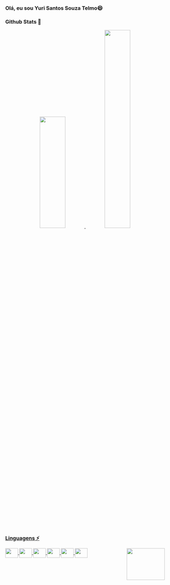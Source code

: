 ### Olá, eu sou Yuri Santos Souza Telmo😄

<!--
**Telmo1/Telmo1** is a ✨ _special_ ✨ repository because its `README.md` (this file) appears on your GitHub profile.

Here are some ideas to get you started:

- 🔭 I’m currently working on ...
- 🌱 I’m currently learning ...
- 👯 I’m looking to collaborate on ...
- 🤔 I’m looking for help with ...
- 💬 Ask me about ...
- 📫 How to reach me: ...
- 😄 Pronouns: ...
- ⚡ Fun fact: ...
-->

### Github Stats 🌱
  
 <div> 
<p align="center">
  <a href="https://github.com/Telmo1"><span>
    <img  width="40%" height="30%" src="https://github-readme-stats.vercel.app/api?username=Telmo1&count_private=true&show_icons=true&theme=radical&&include_all_commits=true"/>
    <img width="40%" src="https://github-readme-streak-stats.herokuapp.com/?user=Telmo1&theme=radical" />
</p>
</div> 
  
  
##
### Linguagens  ⚡
<div>
 <img  align="center" width="40"  height="30" src="https://cdn.jsdelivr.net/gh/devicons/devicon/icons/html5/html5-original.svg" />
 <img  align="center" width="40"  height="30" src="https://cdn.jsdelivr.net/gh/devicons/devicon/icons/css3/css3-original.svg" />        
 <img  align="center" width="40"  height="30" src="https://cdn.jsdelivr.net/gh/devicons/devicon/icons/javascript/javascript-original.svg" />
 <img  align="center" width="40"  height="30" src="https://cdn.jsdelivr.net/gh/devicons/devicon/icons/typescript/typescript-original.svg" />
 <img  align="center" width="40"  height="30" src="https://cdn.jsdelivr.net/gh/devicons/devicon/icons/bootstrap/bootstrap-original.svg" />
 <img  align="center" width="40"  height="30" src="https://cdn.jsdelivr.net/gh/devicons/devicon/icons/angularjs/angularjs-original.svg" />
 <img align="right" width="120" height="100" src="https://38.media.tumblr.com/06f0d5cf2e7491acc2fbe2e39031c1b1/tumblr_n9cnttf1FZ1ty0fy0o4_500.gif"/> 
 <br>
</div> 

##
  
  

